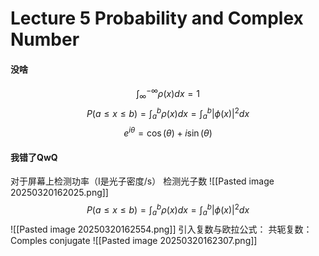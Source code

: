 # Lecture 5 Probability and Complex Number
#### 没啥
$$
\int^{-\infty}_{\infty}\rho(x)dx=1
$$
$$
P(a\leq x \leq b)
=\int^{b}_{a}\rho(x)dx
=\int^{b}_{a}|\phi(x)|^2dx
$$
$$
e^{i\theta}=\cos(\theta)+i\sin(\theta)
$$
#### 我错了QwQ
对于屏幕上检测功率（I是光子密度/s）
检测光子数
![[Pasted image 20250320162025.png]]
$$
P(a\leq x \leq b)
=\int^{b}_{a}\rho(x)dx
=\int^{b}_{a}|\phi(x)|^2dx
$$
![[Pasted image 20250320162554.png]]
引入复数与欧拉公式：
共轭复数：Comples conjugate
![[Pasted image 20250320162307.png]]